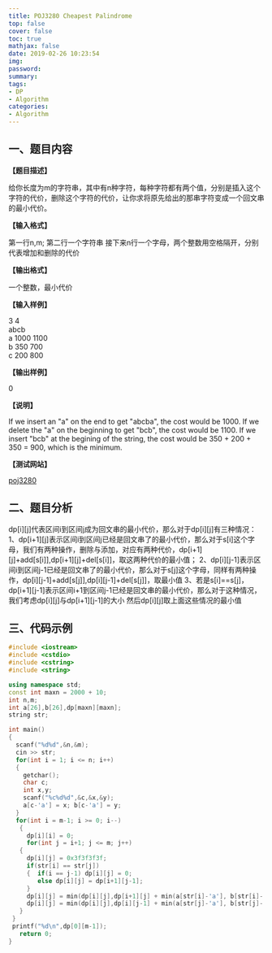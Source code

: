 ```yaml
---
title: POJ3280 Cheapest Palindrome
top: false
cover: false
toc: true
mathjax: false
date: 2019-02-26 10:23:54
img:
password:
summary:
tags:
- DP
- Algorithm
categories:
- Algorithm
---
```


## 一、题目内容

**【题目描述】**

给你长度为m的字符串，其中有n种字符，每种字符都有两个值，分别是插入这个字符的代价，删除这个字符的代价，让你求将原先给出的那串字符变成一个回文串的最小代价。

**【输入格式】**

第一行n,m;
第二行一个字符串
接下来n行一个字母，两个整数用空格隔开，分别代表增加和删除的代价

**【输出格式】**

一个整数，最小代价

**【输入样例】**

3 4  
abcb  
a 1000 1100  
b 350 700  
c 200 800  

**【输出样例】**

0  

**【说明】**

If we insert an "a" on the end to get "abcba", the cost would be 1000. If we delete the "a" on the beginning to get "bcb", the cost would be 1100. If we insert "bcb" at the begining of the string, the cost would be 350 + 200 + 350 = 900, which is the minimum.

**【测试网站】**

[poj3280](http://poj.org/problem?id=3280)

## 二、题目分析

dp[i][j]代表区间i到区间j成为回文串的最小代价，那么对于dp[i][j]有三种情况：
1、dp[i+1][j]表示区间i到区间j已经是回文串了的最小代价，那么对于s[i]这个字母，我们有两种操作，删除与添加，对应有两种代价，dp[i+1][j]+add[s[i]],dp[i+1][j]+del[s[i]]，取这两种代价的最小值；
2、dp[i][j-1]表示区间i到区间j-1已经是回文串了的最小代价，那么对于s[j]这个字母，同样有两种操作，dp[i][j-1]+add[s[j]],dp[i][j-1]+del[s[j]]，取最小值
3、若是s[i]==s[j]，dp[i+1][j-1]表示区间i+1到区间j-1已经是回文串的最小代价，那么对于这种情况，我们考虑dp[i][j]与dp[i+1][j-1]的大小
然后dp[i][j]取上面这些情况的最小值

## 三、代码示例

```cpp
#include <iostream>
#include <cstdio>
#include <cstring>
#include <string>

using namespace std;
const int maxn = 2000 + 10;
int n,m;
int a[26],b[26],dp[maxn][maxn];
string str;

int main()
{
  scanf("%d%d",&n,&m);
  cin >> str;
  for(int i = 1; i <= n; i++)
  {
    getchar();
    char c;
    int x,y;
    scanf("%c%d%d",&c,&x,&y);
    a[c-'a'] = x; b[c-'a'] = y;
  }
  for(int i = m-1; i >= 0; i--)
   {
     dp[i][i] = 0;
     for(int j = i+1; j <= m; j++)
   {
     dp[i][j] = 0x3f3f3f3f;
     if(str[i] == str[j])
     {  if(i == j-1) dp[i][j] = 0;
        else dp[i][j] = dp[i+1][j-1];
     }
     dp[i][j] = min(dp[i][j],dp[i+1][j] + min(a[str[i]-'a'], b[str[i]-'a']));
     dp[i][j] = min(dp[i][j],dp[i][j-1] + min(a[str[j]-'a'], b[str[j]-'a']));
   }
 }
 printf("%d\n",dp[0][m-1]);
   return 0;
}

```
